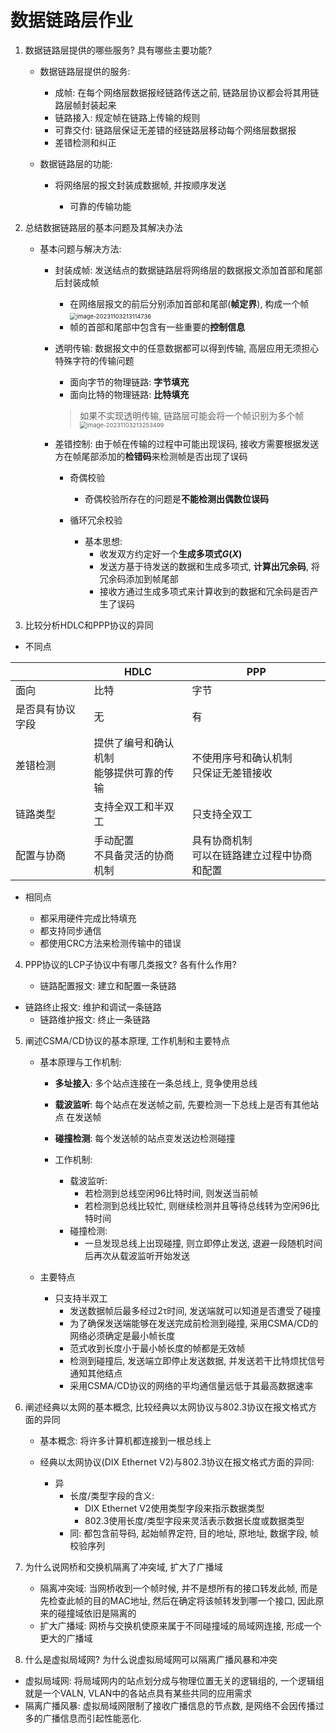 # 数据链路层作业

1. 数据链路层提供的哪些服务? 具有哪些主要功能?

   - 数据链路层提供的服务:
     - 成帧: 在每个网络层数据报经链路传送之前, 链路层协议都会将其用链路层帧封装起来
     - 链路接入: 规定帧在链路上传输的规则
     - 可靠交付: 链路层保证无差错的经链路层移动每个网络层数据报
     - 差错检测和纠正

   - 数据链路层的功能:
     - 将网络层的报文封装成数据帧, 并按顺序发送
     
       - 可靠的传输功能
     
       


2. 总结数据链路层的基本问题及其解决办法

   - 基本问题与解决方法:
     - 封装成帧: 发送结点的数据链路层将网络层的数据报文添加首部和尾部后封装成帧
       - 在网络层报文的前后分别添加首部和尾部(**帧定界**), 构成一个帧<img src="https://jiunian-pic-1310185536.cos.ap-nanjing.myqcloud.com/picgo%2Fimage-20231103213114736.png" alt="image-20231103213114736" style="zoom:67%;" />
       - 帧的首部和尾部中包含有一些重要的**控制信息**
       
     - 透明传输: 数据报文中的任意数据都可以得到传输, 高层应用无须担心特殊字符的传输问题
       
       - 面向字节的物理链路: **字节填充**
       - 面向比特的物理链路: **比特填充**
       
       > 如果不实现透明传输, 链路层可能会将一个帧识别为多个帧<img src="https://jiunian-pic-1310185536.cos.ap-nanjing.myqcloud.com/picgo%2Fimage-20231103213253499.png" alt="image-20231103213253499" style="zoom: 67%;" />
       
     - 差错控制: 由于帧在传输的过程中可能出现误码, 接收方需要根据发送方在帧尾部添加的**检错码**来检测帧是否出现了误码
     
       - 奇偶校验
         - 奇偶校验所存在的问题是**不能检测出偶数位误码**
         
       - 循环冗余校验
         - 基本思想: 
           - 收发双方约定好一个**生成多项式$G(X)$**
           - 发送方基于待发送的数据和生成多项式, **计算出冗余码**, 将冗余码添加到帧尾部
           - 接收方通过生成多项式来计算收到的数据和冗余码是否产生了误码
           
           

3. 比较分析HDLC和PPP协议的异同
- 不同点

|                  | HDLC                                       | PPP                                            |
| ---------------- | ------------------------------------------ | ---------------------------------------------- |
| 面向             | 比特                                       | 字节                                           |
| 是否具有协议字段 | 无                                         | 有                                             |
| 差错检测         | 提供了编号和确认机制<br>能够提供可靠的传输 | 不使用序号和确认机制<br>只保证无差错接收       |
| 链路类型         | 支持全双工和半双工                         | 只支持全双工                                   |
| 配置与协商       | 手动配置<br>不具备灵活的协商机制           | 具有协商机制<br>可以在链路建立过程中协商和配置 |



- 相同点

  - 都采用硬件完成比特填充
  - 都支持同步通信
  - 都使用CRC方法来检测传输中的错误

  

4. PPP协议的LCP子协议中有哪几类报文? 各有什么作用?

   - 链路配置报文: 建立和配置一条链路
- 链路终止报文: 维护和调试一条链路
   - 链路维护报文: 终止一条链路

   

5. 阐述CSMA/CD协议的基本原理, 工作机制和主要特点

   - 基本原理与工作机制:

     - **多址接入**: 多个站点连接在一条总线上, 竞争使用总线
     - **载波监听**: 每个站点在发送帧之前, 先要检测一下总线上是否有其他站点 在发送帧
     - **碰撞检测**: 每个发送帧的站点变发送边检测碰撞

     - 工作机制: 
       - 载波监听: 
         - 若检测到总线空闲96比特时间, 则发送当前帧
         - 若检测到总线比较忙, 则继续检测并且等待总线转为空闲96比特时间
       - 碰撞检测:
         - 一旦发现总线上出现碰撞, 则立即停止发送, 退避一段随机时间后再次从载波监听开始发送

   - 主要特点
     - 只支持半双工
       - 发送数据帧后最多经过$2\uptau$时间, 发送端就可以知道是否遭受了碰撞
       - 为了确保发送端能够在发送完成前检测到碰撞, 采用CSMA/CD的网络必须确定是最小帧长度
       - 范式收到长度小于最小帧长度的帧都是无效帧
       - 检测到碰撞后, 发送端立即停止发送数据, 并发送若干比特烦扰信号通知其他结点
       - 采用CSMA/CD协议的网络的平均通信量远低于其最高数据速率
       
       

6. 阐述经典以太网的基本概念, 比较经典以太网协议与802.3协议在报文格式方面的异同

   - 基本概念: 将许多计算机都连接到一根总线上

   - 经典以太网协议(DIX Ethernet V2)与802.3协议在报文格式方面的异同: 
     - 异
       - 长度/类型字段的含义:
         - DIX Ethernet V2使用类型字段来指示数据类型
         - 802.3使用长度/类型字段来灵活表示数据长度或数据类型
       - 同: 都包含前导码, 起始帧界定符, 目的地址, 原地址, 数据字段, 帧校验序列
       
       

7. 为什么说网桥和交换机隔离了冲突域, 扩大了广播域

   - 隔离冲突域: 当网桥收到一个帧时候, 并不是想所有的接口转发此帧, 而是先检查此帧的目的MAC地址, 然后在确定将该帧转发到哪一个接口, 因此原来的碰撞域依旧是隔离的
   - 扩大广播域: 网桥与交换机使原来属于不同碰撞域的局域网连接, 形成一个更大的广播域

   

8. 什么是虚拟局域网? 为什么说虚拟局域网可以隔离广播风暴和冲突

- 虚拟局域网: 将局域网内的站点划分成与物理位置无关的逻辑组的, 一个逻辑组就是一个VALN, VLAN中的各站点具有某些共同的应用需求
- 隔离广播风暴: 虚拟局域网限制了接收广播信息的节点数, 是网络不会因传播过多的广播信息而引起性能恶化.